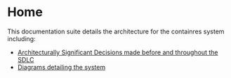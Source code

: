 # Home

This documentation suite details the architecture for the containres system including:

- [Architecturally Significant Decisions made before and throughout the SDLC](./decisions/README.md)
- [Diagrams detailing the system](./diagrams/index.md) 

